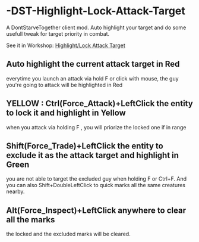 # -DST-Highlight-Lock-Attack-Target
A DontStarveTogether client mod. Auto highlight your target and do some usefull tweak for target priority in combat.

See it in Workshop: [Highlight/Lock Attack Target](https://steamcommunity.com/sharedfiles/filedetails/?id=2995235767)

## Auto highlight the current attack target in Red
everytime you launch an attack via hold F or click with mouse, the guy you're going to attack will be highlighted in Red

## YELLOW : Ctrl(Force_Attack)+LeftClick the entity to lock it and highlight in Yellow
when you attack via holding F , you will priorize the locked one if in range 

## Shift(Force_Trade)+LeftClick the entity to exclude it as the attack target and highlight in Green
you are not able to target the excluded guy when holding F or Ctrl+F. 
And you can also Shift+DoubleLeftClick to quick marks all the same creatures nearby.

## Alt(Force_Inspect)+LeftClick anywhere to clear all the marks
the locked and the excluded marks will be cleared.
